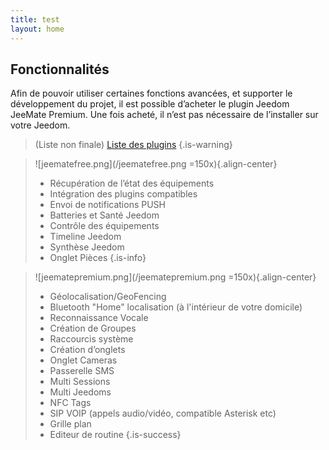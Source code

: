```yaml
---
title: test
layout: home
---
```


## Fonctionnalités

Afin de pouvoir utiliser certaines fonctions avancées, et supporter le développement du projet, il est possible d’acheter le plugin Jeedom JeeMate Premium. Une fois acheté, il n’est pas nécessaire de l’installer sur votre Jeedom.

> (Liste non finale)
[Liste des plugins](/fr/doc/plugins)
{.is-warning}


> ![jeematefree.png](/jeematefree.png =150x){.align-center}
> - Récupération de l’état des équipements
> - Intégration des plugins compatibles
> - Envoi de notifications PUSH
> - Batteries et Santé Jeedom
> - Contrôle des équipements
> - Timeline Jeedom
> - Synthèse Jeedom
> - Onglet Pièces
{.is-info}




> ![jeematepremium.png](/jeematepremium.png =150x){.align-center}
> - Géolocalisation/GeoFencing
> - Bluetooth "Home" localisation (à l'intérieur de votre domicile)
> - Reconnaissance Vocale
> - Création de Groupes
> - Raccourcis système
> - Création d’onglets
> - Onglet Cameras
> - Passerelle SMS
> - Multi Sessions
> - Multi Jeedoms
> - NFC Tags
> - SIP VOIP (appels audio/vidéo, compatible Asterisk etc)
> - Grille plan
> - Editeur de routine
{.is-success}







